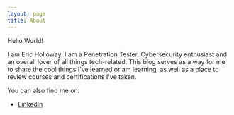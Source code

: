 ```yaml
---
layout: page
title: About
---
```


Hello World!

I am Eric Holloway. I am a Penetration Tester, Cybersecurity enthusiast and an overall lover of all things tech-related. This blog serves as a way for me to share the cool things I've learned or am learning, as well as a place to review courses and certifications I've taken. 

You can also find me on:
- [LinkedIn](https://www.linkedin.com/in/eric-holloway-21b3168a/)
